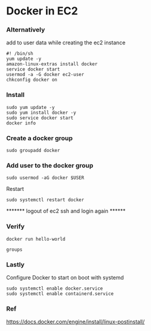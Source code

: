 # Docker in EC2

### Alternatively 
add to user data while creating the ec2 instance
```shell
#! /bin/sh
yum update -y
amazon-linux-extras install docker
service docker start
usermod -a -G docker ec2-user
chkconfig docker on
```

### Install

```shell
sudo yum update -y
sudo yum install docker -y
sudo service docker start
docker info
```

### 

### Create a docker group

```shell
sudo groupadd docker
```

### Add user to the docker group

```shell
sudo usermod -aG docker $USER
```
Restart
```shell
sudo systemctl restart docker
```

 ******* logout of ec2 ssh and login again ****** 

### Verify

```shell
docker run hello-world
```

```shell
groups
```

### Lastly 
Configure Docker to start on boot with systemd

```shell
sudo systemctl enable docker.service
sudo systemctl enable containerd.service
```


### Ref
https://docs.docker.com/engine/install/linux-postinstall/
